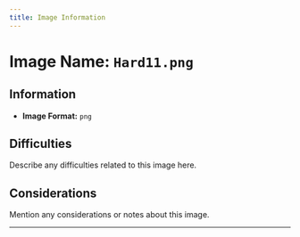 ```yaml
---
title: Image Information
---
```


# Image Name: `Hard11.png`

## Information

- **Image Format:** `png`

## Difficulties

Describe any difficulties related to this image here.

## Considerations

Mention any considerations or notes about this image.

---

